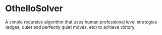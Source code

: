 # OthelloSolver

A simple recursive algorithm that uses human professional level strategies (edges, quiet and perfectly quiet moves, etc) to achieve victory. 
